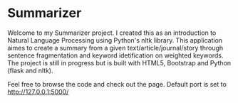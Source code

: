 # Summarizer
Welcome to my Summarizer project. I created this as an introduction to Natural Language Processing using Python's nltk library. This application aimes to create a summary from a given text/article/journal/story through sentence fragmentation and keyword idetification on weighted keywords. The project is still in progress but is built with HTML5, Bootstrap and Python (flask and nltk).

Feel free to browse the code and check out the page. Default port is set to http://127.0.0.1:5000/

